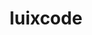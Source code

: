---
title: luixcode
github: https://github.com/luixcode
mode: dark
transition: 1s
score: 59.6
archetype:
- Cool Banner
---
